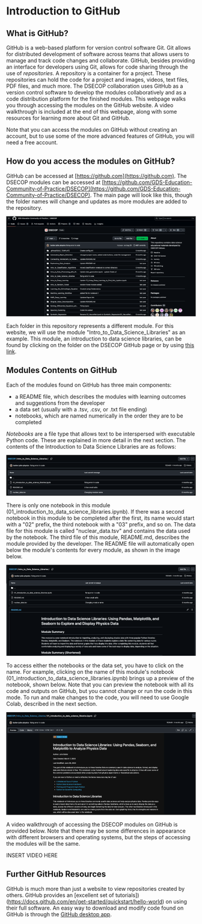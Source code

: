 # Introduction to GitHub

## What is GitHub?

GitHub is a web-based platform for version control software Git. Git allows for distributed development of software across teams that allows users to manage and track code changes and collaborate. GitHub, besides providing an interface for developers using Git, allows for code sharing through the use of _repositories_. A repository is a container for a project. These repositories can hold the code for a project and images, videos, text files, PDF files, and much more. The DSECOP collaboration uses GitHub as a version control software to develop the modules collaboratively and as a code distribution platform for the finished modules. This webpage walks you through accessing the modules on the GitHub website. A video walkthrough is included at the end of this webpage, along with some resources for learning more about Git and GitHub.

Note that you can access the modules on GitHub without creating an account, but to use some of the more advanced features of GitHub, you will need a free account.

## How do you access the modules on GitHub?

GitHub can be accessed at [https://github.com](https://github.com). The DSECOP modules can be accessed at [https://github.com/GDS-Education-Community-of-Practice/DSECOP](https://github.com/GDS-Education-Community-of-Practice/DSECOP). The main page will look like this, though the folder names will change and updates as more modules are added to the repository.

![GitHub DSECOP Homepage](https://github.com/butler-julie/TheProfessorsModule/blob/main/GitHub_DSECOP.png?raw=true)

Each folder in this repository represents a different module. For this website, we will use the module "Intro_to_Data_Science_Libraries" as an example. This module, an introduction to data science libraries, can be found by clicking on the folder on the DSECOP GitHub page or by using [this link](https://github.com/GDS-Education-Community-of-Practice/DSECOP/tree/main/Intro_to_Data_Science_Libraries).

## Modules Contents on GitHub
Each of the modules found on GitHub has three main components:
* a README file, which describes the modules with learning outcomes and suggestions from the developer
* a data set (usually with a .tsv, .csv, or .txt file ending)
* notebooks, which are named numerically in the order they are to be completed
  
_Notebooks_ are a file type that allows text to be interspersed with executable Python code. These are explained in more detail in the next section. The contents of the Introduction to Data Science Libraries are as follows:

![Introduction to Data Science Libraries](https://github.com/butler-julie/TheProfessorsModule/blob/main/IntroDataScienceLibraries.png?raw=true)

There is only one notebook in this module (01_introduction_to_data_science_libraries.ipynb). If there was a second notebook in this module to be completed after the first, its name would start with a "02" prefix, the third notebook with a "03" prefix, and so on. The data file for this module is called "nuclear_data.tsv" and contains the data used by the notebook. The third file of this module, README.md, describes the module provided by the developer. The README file will automatically open below the module's contents for every module, as shown in the image below.

![README Location](https://github.com/butler-julie/TheProfessorsModule/blob/main/README.png?raw=true)

To access either the notebooks or the data set, you have to click on the name. For example, clicking on the name of this module's notebook (01_introduction_to_data_science_libraries.ipynb) brings up a preview of the notebook, shown below. Note that you can preview the notebook with all its code and outputs on GitHub, but you cannot change or run the code in this mode. To run and make changes to the code, you will need to use Google Colab, described in the next section.

![Notebook Preview](https://github.com/butler-julie/TheProfessorsModule/blob/main/NotebookReview.png?raw=true)

A video walkthrough of accessing the DSECOP modules on GitHub is provided below. Note that there may be some differences in appearance with different browsers and operating systems, but the steps of accessing the modules will be the same.

INSERT VIDEO HERE



## Further GitHub Resources
GitHub is much more than just a website to view repositories created by others. GitHub provides an [excellent set of tutorials])(https://docs.github.com/en/get-started/quickstart/hello-world) on using their full software. An easy way to download and modify code found on GitHub is through the [GitHub desktop app](https://desktop.github.com).
